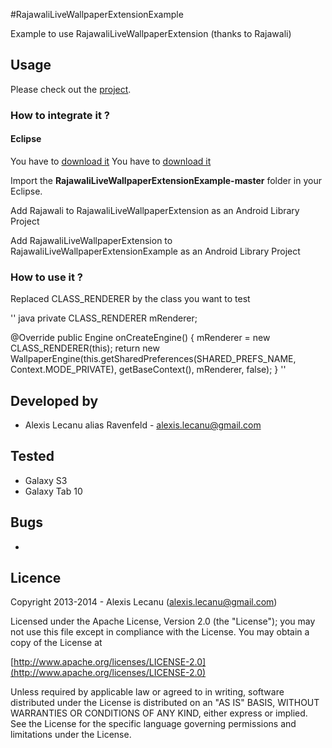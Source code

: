 #RajawaliLiveWallpaperExtensionExample


Example to use RajawaliLiveWallpaperExtension (thanks to Rajawali)


## Usage

Please check out the [project](https://github.com/ravenfeld/RajawaliLiveWallpaperExtensionExample/tree/master).


### How to integrate it ?

#### Eclipse
 You have to [download it](https://github.com/ravenfeld/RajawaliLiveWallpaperExtension/archive/master.zip) 
 You have to [download it](https://github.com/ravenfeld/Rajawali/archive/master.zip) 
 
 Import the **RajawaliLiveWallpaperExtensionExample-master** folder in your Eclipse.
 
 Add Rajawali to RajawaliLiveWallpaperExtension as an Android Library Project

 Add RajawaliLiveWallpaperExtension to RajawaliLiveWallpaperExtensionExample as an Android Library Project
   
### How to use it ?
Replaced CLASS_RENDERER by the class you want to test

'' java
private CLASS_RENDERER mRenderer;

@Override
public Engine onCreateEngine() {
	mRenderer = new CLASS_RENDERER(this);
	return new WallpaperEngine(this.getSharedPreferences(SHARED_PREFS_NAME,
			Context.MODE_PRIVATE), getBaseContext(), mRenderer, false);
}
''	  
## Developed by
  * Alexis Lecanu alias Ravenfeld - [alexis.lecanu@gmail.com](mailto:alexis.lecanu@gmail.com)
    	
## Tested 
  * Galaxy S3
  * Galaxy Tab 10 
    
## Bugs
  * 
  
## Licence
    
Copyright 2013-2014 - Alexis Lecanu ([alexis.lecanu@gmail.com](mailto:alexis.lecanu@gmail.com))
    
Licensed under the Apache License, Version 2.0 (the "License"); you may not
use this file except in compliance with the License. You may obtain a copy of
the License at

  [http://www.apache.org/licenses/LICENSE-2.0](http://www.apache.org/licenses/LICENSE-2.0)
    
Unless required by applicable law or agreed to in writing, software
distributed under the License is distributed on an "AS IS" BASIS, WITHOUT
WARRANTIES OR CONDITIONS OF ANY KIND, either express or implied. See the
License for the specific language governing permissions and limitations under
the License.
